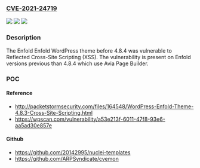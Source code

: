 ### [CVE-2021-24719](https://cve.mitre.org/cgi-bin/cvename.cgi?name=CVE-2021-24719)
![](https://img.shields.io/static/v1?label=Product&message=Enfold&color=blue)
![](https://img.shields.io/static/v1?label=Version&message=4.8.4%20&color=brightgreen)
![](https://img.shields.io/static/v1?label=Vulnerability&message=CWE-79%20Cross-site%20Scripting%20(XSS)&color=brightgreen)

### Description

The Enfold Enfold WordPress theme before 4.8.4 was vulnerable to Reflected Cross-Site Scripting (XSS). The vulnerability is present on Enfold versions previous than 4.8.4 which use Avia Page Builder.

### POC

#### Reference
- http://packetstormsecurity.com/files/164548/WordPress-Enfold-Theme-4.8.3-Cross-Site-Scripting.html
- https://wpscan.com/vulnerability/a53e213f-6011-47f8-93e6-aa5ad30e857e

#### Github
- https://github.com/20142995/nuclei-templates
- https://github.com/ARPSyndicate/cvemon

